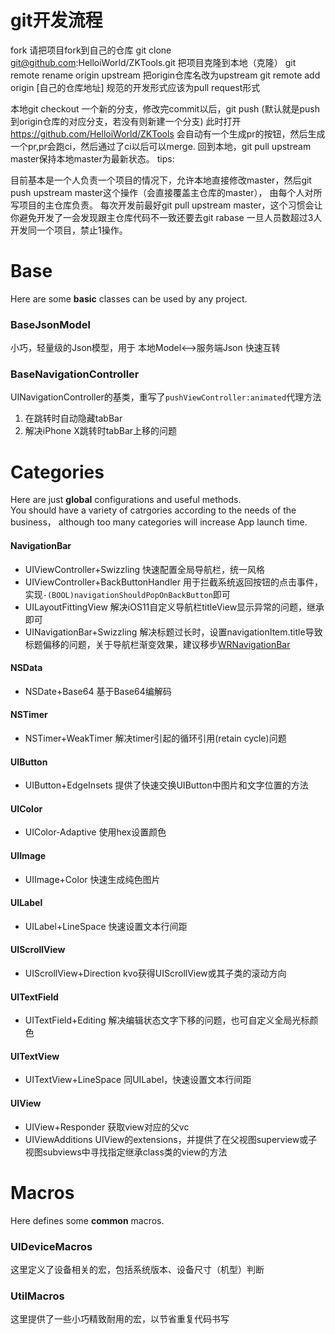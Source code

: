 # git开发流程

fork 请把项目fork到自己的仓库
git clone git@github.com:HelloiWorld/ZKTools.git 把项目克隆到本地（克隆）
git remote rename origin upstream 把origin仓库名改为upstream
git remote add origin [自己的仓库地址]
规范的开发形式应该为pull request形式

本地git checkout 一个新的分支，修改完commit以后，git push (默认就是push到origin仓库的对应分支，若没有则新建一个分支)
此时打开 https://github.com/HelloiWorld/ZKTools 会自动有一个生成pr的按钮，然后生成一个pr,pr会跑ci，然后通过了ci以后可以merge.
回到本地，git pull upstream master保持本地master为最新状态。
tips:

目前基本是一个人负责一个项目的情况下，允许本地直接修改master，然后git push upstream master这个操作（会直接覆盖主仓库的master）， 由每个人对所写项目的主仓库负责。
每次开发前最好git pull upstream master，这个习惯会让你避免开发了一会发现跟主仓库代码不一致还要去git rabase
一旦人员数超过3人开发同一个项目，禁止1操作。



# Base
Here are some **basic** classes can be used by any project.  

### BaseJsonModel
小巧，轻量级的Json模型，用于 本地Model<-->服务端Json 快速互转

### BaseNavigationController
UINavigationController的基类，重写了`pushViewController:animated`代理方法
1. 在跳转时自动隐藏tabBar
2. 解决iPhone X跳转时tabBar上移的问题 



# Categories
Here are just **global** configurations and useful methods.  
You should have a variety of catrgories according to the needs of the business， although too many categories will increase App launch time.

#### NavigationBar
- UIViewController+Swizzling  快速配置全局导航栏，统一风格
- UIViewController+BackButtonHandler  用于拦截系统返回按钮的点击事件，实现`-(BOOL)navigationShouldPopOnBackButton`即可
- UILayoutFittingView 解决iOS11自定义导航栏titleView显示异常的问题，继承即可
- UINavigationBar+Swizzling 解决标题过长时，设置navigationItem.title导致标题偏移的问题，关于导航栏渐变效果，建议移步[WRNavigationBar](https://github.com/wangrui460/WRNavigationBar)

#### NSData
- NSDate+Base64 基于Base64编解码

#### NSTimer
- NSTimer+WeakTimer 解决timer引起的循环引用(retain cycle)问题

#### UIButton
- UIButton+EdgeInsets 提供了快速交换UIButton中图片和文字位置的方法

#### UIColor
- UIColor-Adaptive 使用hex设置颜色

#### UIImage
- UIImage+Color 快速生成纯色图片

#### UILabel
- UILabel+LineSpace 快速设置文本行间距

#### UIScrollView
- UIScrollView+Direction kvo获得UIScrollView或其子类的滚动方向

#### UITextField
- UITextField+Editing 解决编辑状态文字下移的问题，也可自定义全局光标颜色

#### UITextView
- UITextView+LineSpace 同UILabel，快速设置文本行间距

#### UIView
- UIView+Responder 获取view对应的父vc
- UIViewAdditions UIView的extensions，并提供了在父视图superview或子视图subviews中寻找指定继承class类的view的方法



# Macros
Here defines some **common** macros.  

### UIDeviceMacros
这里定义了设备相关的宏，包括系统版本、设备尺寸（机型）判断

### UtilMacros
这里提供了一些小巧精致耐用的宏，以节省重复代码书写

